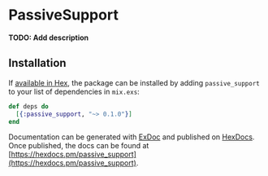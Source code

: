 # PassiveSupport

**TODO: Add description**

## Installation

If [available in Hex](https://hex.pm/docs/publish), the package can be installed
by adding `passive_support` to your list of dependencies in `mix.exs`:

```elixir
def deps do
  [{:passive_support, "~> 0.1.0"}]
end
```

Documentation can be generated with [ExDoc](https://github.com/elixir-lang/ex_doc)
and published on [HexDocs](https://hexdocs.pm). Once published, the docs can
be found at [https://hexdocs.pm/passive_support](https://hexdocs.pm/passive_support).

